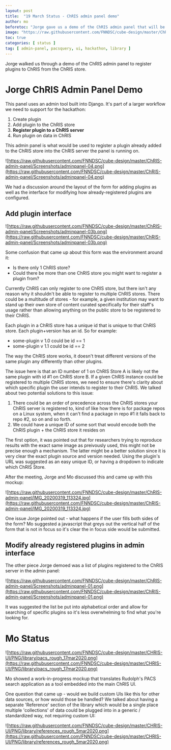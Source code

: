 ```yaml
---
layout: post
title:  "19 March Status - ChRIS admin panel demo"
author: mo
beforetoc: "Jorge gave us a demo of the ChRIS admin panel that will be used by hackathon participants to load plugins from the ChRIS store into ChRIS."
image: "https://raw.githubusercontent.com/FNNDSC/cube-design/master/ChRIS-admin-panel/Screenshots/adminpanel-03.png"
toc: true
categories: [ status ]
tag: [ admin-panel, pacsquery, ui, hackathon, library ] 
---
```


Jorge walked us through a demo of the ChRIS admin panel to register plugins to ChRIS from the ChRIS store.

# Jorge ChRIS Admin Panel Demo #

This panel uses an admin tool built into Django. It's part of a larger workflow we need to support for the hackathon:

1. Create plugin
1. Add plugin to the ChRIS store
1. **Register plugin to a ChRIS server**
1. Run plugin on data in ChRIS

This admin panel is what would be used to register a plugin already added to the ChRIS store into the ChRIS server the panel is running on.

![https://raw.githubusercontent.com/FNNDSC/cube-design/master/ChRIS-admin-panel/Screenshots/adminpanel-04.png](https://raw.githubusercontent.com/FNNDSC/cube-design/master/ChRIS-admin-panel/Screenshots/adminpanel-04.png)

We had a discussion around the layout of the form for adding plugins as well as the interface for modifying how already-registered plugins are configured. 

## Add plugin interface ##

![https://raw.githubusercontent.com/FNNDSC/cube-design/master/ChRIS-admin-panel/Screenshots/adminpanel-03b.png](https://raw.githubusercontent.com/FNNDSC/cube-design/master/ChRIS-admin-panel/Screenshots/adminpanel-03b.png)

Some confusion that came up about this form was the environment around it:

- Is there only 1 ChRIS store? 
- Could there be more than one ChRIS store you might want to register a plugin from? 

Currently ChRIS can only register to one ChRIS store, but there isn't any reason why it shouldn't be able to register to multiple ChRIS stores. There could be a multitude of stores - for example, a given institution may want to stand up their own store of content curated specifically for their staff's usage rather than allowing anything on the public store to be registered to their ChRIS.

Each plugin in a ChRIS store has a unique id that is unique to that ChRIS store. Each plugin+version has an id. So for example:

- some-plugin v 1.0 could be id == 1
- some-plugin v 1.1 could be id == 2

The way the ChRIS store works, it doesn't treat different versions of the same plugin any differently than other plugins. 

The issue here is that an ID number of 1 on ChRIS Store A is likely not the same plugin with id #1 on ChRIS store B. If a given ChRIS instance could be registered to multiple ChRIS stores, we need to ensure there's clarity about which specific plugin the user intends to register to their ChRIS.
We talked about two potential solutions to this issue:

1. There could be an order of precedence across the ChRIS stores your ChRIS server is registered to, kind of like how there is for package repos on a Linux system, when it can't find a package in repo #1 it falls back to repo #2, so on and so forth. 
1. We could have a unique ID of some sort that would encode both the ChRIS plugin + the ChRIS store it resides on

The first option, it was pointed out that for researchers trying to reproduce results with the exact same image as preivously used, this might not be precise enough a mechanism. The latter might be a better solution since it is very clear the exact plugin source and version needed. Using the plugin's URL was suggested as an easy unique ID, or having a dropdown to indicate which ChRIS Store. 

After the meeting, Jorge and Mo discussed this and came up with this mockup:

![https://raw.githubusercontent.com/FNNDSC/cube-design/master/ChRIS-admin-panel/IMG_20200319_113324.jpg](https://raw.githubusercontent.com/FNNDSC/cube-design/master/ChRIS-admin-panel/IMG_20200319_113324.jpg)

One issue Jorge pointed out - what happens if the user fills both sides of the form? Mo suggested a javascript that greys out the vertical half of the form that is not in focus so it's clear the in focus side would be submitted. 

## Modify already registered plugins in admin interface ##

The other piece Jorge demoed was a list of plugins registered to the ChRIS server in the admin panel:

![https://raw.githubusercontent.com/FNNDSC/cube-design/master/ChRIS-admin-panel/Screenshots/adminpanel-01.png](https://raw.githubusercontent.com/FNNDSC/cube-design/master/ChRIS-admin-panel/Screenshots/adminpanel-01.png)

It was suggested the list be put into alphabetical order and allow for searching of specific plugins so it's less overwhelming to find what you're looking for.

# Mo Status #

![https://raw.githubusercontent.com/FNNDSC/cube-design/master/CHRIS-UI/PNG/library/pacs_rough_17mar2020.png](https://raw.githubusercontent.com/FNNDSC/cube-design/master/CHRIS-UI/PNG/library/pacs_rough_17mar2020.png)

Mo showed a work-in-progress mockup that translates Rudolph's PACS search application as a tool embedded into the main ChRIS UI. 

One question that came up - would we build custom UIs like this for other data sources, or how would those be handled? We talked about having a separate 'Reference' section of the library which would be a single place multiple 'collections' of data could be plugged into in a generic / standardized way, not requiring custom UI:

![https://raw.githubusercontent.com/FNNDSC/cube-design/master/CHRIS-UI/PNG/library/references_rough_5mar2020.png](https://raw.githubusercontent.com/FNNDSC/cube-design/master/CHRIS-UI/PNG/library/references_rough_5mar2020.png)

